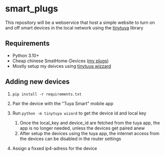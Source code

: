 # smart_plugs

This repository will be a webservice that host a simple website to turn on and off smart devices in the local network using the [tinytuya](https://github.com/jasonacox/tinytuya) library

## Requirements

- Python 3.10+
- Cheap chinese SmatHome-Devices ([my plugs](https://www.amazon.de/Usmart-Steckdose-Smart-WLAN-Sprachsteuerung/dp/B09J8P9YFL/ref=sr_1_6?__mk_de_DE=%C3%85M%C3%85%C5%BD%C3%95%C3%91&crid=W27SLGI75J8Y&dib=eyJ2IjoiMSJ9.NcGiVPdTaerstlacjnw_hXRZqkonT1cFxPHMoGu4lgvIXfD3OuNyJddWNR7hvBAD4HhFaSuuVeg41SpwV8y-JOB6kAUGRUtOGvAif2m8rGclMe3bAUM9F7s5ua_hOapD8TbWr6F5asidif8_odmHPiLCvSIvA16ZsqnGwr2JKpksRYCeFovixelLg60FfufRl7RhpLEH0uNQEFOlt8iwIZbWQgJMLtH1MhB9uaLggKHdrpoggfCS6WV0F0dlo9008L9HKCfXJ2IgqxL5gBx2Y1EhJATcPX-2boNK1Qvw26Y.DashDJ6SAQGDH1OOA0YQM4G0hS0byhohRMn2-9N1_qk&dib_tag=se&keywords=gosund+plug&qid=1711358532&sprefix=gosund+plug%2Caps%2C89&sr=8-6))
- Mostly setup my deivces using [tinytuya wizzard](https://github.com/jasonacox/tinytuya?tab=readme-ov-file#setup-wizard---getting-local-keys)

## Adding new devices

1. `pip install -r requirements.txt`
2. Pair the device with the "Tuya Smart" mobile app
3. Run `python -m tinytuya wizard` to get the device id and local key
   1. Once the local_key and device_id are fetched from the tuya app, the app is no longer needed, unless the devices get paired anew
   2. After setup the devices using the tuya app, the internet access from the devices can be disabled in the router settings

4. Assign a fixxed ip4-adress for the device

